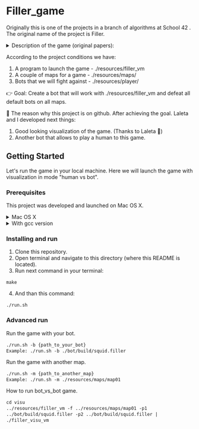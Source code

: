 # Filler_game

Originally this is one of the projects in a branch of algorithms at School 42 . The original name of the project is Filler.

<details>
  <summary>Description of the game (original papers):</summary>

  Filler is an algorithmic game which consists in filling a grid of a known size in advance
  with pieces of random size and shapes, without the pieces being stacked more than one
  square above each other and without them exceeding the grid. If one of these conditions
  is not met, the game stops.

  Each successfully placed piece yields a number of points, and has only one player, the
  goal of the game could be to get the best score possible. However, it is with two players
  that the filler takes all his interest. Each player has for the purpose of placing as many
  pieces as possible while attempting to prevent his opponent from doing the same. At the
  end of the game, the one with the most points wins the match...

  ![Filler](https://raw.githubusercontent.com/PhilippNox/42_filler/master/resources/img/filler.png)
</details>

According to the project conditions we have:
  1. A program to launch the game     - ./resources/filler_vm
  2. A couple of maps for a game      - ./resources/maps/
  3. Bots that we will fight against  - ./resources/player/

👉 Goal: Create a bot that will work with ./resources/filler_vm and defeat all default bots on all maps.

🌟 The reason why this project is on github. After achieving the goal. Laleta and I developed next things:
  1. Good looking visualization of the game. (Thanks to Laleta 🙏)
  2. Another bot that allows to play a human to this game.


## Getting Started

Let's run the game in your local machine. Here we will launch the game with visualization in mode "human vs bot".

### Prerequisites

This project was developed and launched on Mac OS X.
<details>
  <summary>Mac OS X</summary>

  ```
    ProductName:	Mac OS X
    ProductVersion:	10.15.1
    BuildVersion:	19B88
  ```
      To check this run in your terminal "sw_vers"
</details>
<details>
  <summary>With gcc version</summary>

  ```
    Configured with: --prefix=/Library/Developer/CommandLineTools/usr --with-gxx-include-dir=/Library/Developer/CommandLineTools/SDKs/MacOSX.sdk/usr/include/c++/4.2.1
    Apple clang version 11.0.0 (clang-1100.0.33.8)
    Target: x86_64-apple-darwin19.0.0
    Thread model: posix
    InstalledDir: /Library/Developer/CommandLineTools/usr/bin
  ```
      To check this run in your terminal "gcc -v"
</details>


### Installing and run

1. Clone this repository.
2. Open terminal and navigate to this directory (where this README is located).
3. Run next command in your terminal:
```
make
```
4. And than this command:
```
./run.sh
```


### Advanced run

Run the game with your bot.
```
./run.sh -b {path_to_your_bot}
Example: ./run.sh -b ./bot/build/squid.filler
```

Run the game with another map.
```
./run.sh -m {path_to_another_map}
Example: ./run.sh -m ./resources/maps/map01
```

How to run bot_vs_bot game.
```
cd visu
../resources/filler_vm -f ../resources/maps/map01 -p1 ../bot/build/squid.filler -p2 ../bot/build/squid.filler | ./filler_visu_vm
```
